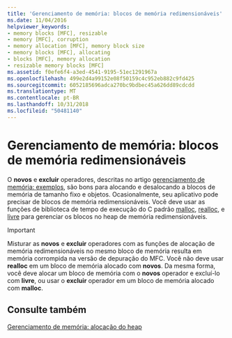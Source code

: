 ```yaml
---
title: 'Gerenciamento de memória: blocos de memória redimensionáveis'
ms.date: 11/04/2016
helpviewer_keywords:
- memory blocks [MFC], resizable
- memory [MFC], corruption
- memory allocation [MFC], memory block size
- memory blocks [MFC], allocating
- blocks [MFC], memory allocation
- resizable memory blocks [MFC]
ms.assetid: f0efe6f4-a3ed-4541-9195-51ec1291967a
ms.openlocfilehash: 499e2d4a99152e08f50159c4c952eb882c9fd425
ms.sourcegitcommit: 6052185696adca270bc9bdbec45a626dd89cdcdd
ms.translationtype: MT
ms.contentlocale: pt-BR
ms.lasthandoff: 10/31/2018
ms.locfileid: "50481140"
---
```

# <a name="memory-management-resizable-memory-blocks"></a>Gerenciamento de memória: blocos de memória redimensionáveis

O **novos** e **excluir** operadores, descritas no artigo [gerenciamento de memória: exemplos](../mfc/memory-management-examples.md), são bons para alocando e desalocando a blocos de memória de tamanho fixo e objetos. Ocasionalmente, seu aplicativo pode precisar de blocos de memória redimensionáveis. Você deve usar as funções de biblioteca de tempo de execução do C padrão [malloc](../c-runtime-library/reference/malloc.md), [realloc](../c-runtime-library/reference/realloc.md), e [livre](../c-runtime-library/reference/free.md) para gerenciar os blocos no heap de memória redimensionáveis.

> [!IMPORTANT]
>  Misturar as **novos** e **excluir** operadores com as funções de alocação de memória redimensionáveis no mesmo bloco de memória resulta em memória corrompida na versão de depuração do MFC. Você não deve usar **realloc** em um bloco de memória alocado com **novos**. Da mesma forma, você deve alocar um bloco de memória com o **novos** operador e excluí-lo com **livre**, ou usar o **excluir** operador em um bloco de memória alocado com **malloc**.

## <a name="see-also"></a>Consulte também

[Gerenciamento de memória: alocação do heap](../mfc/memory-management-heap-allocation.md)

